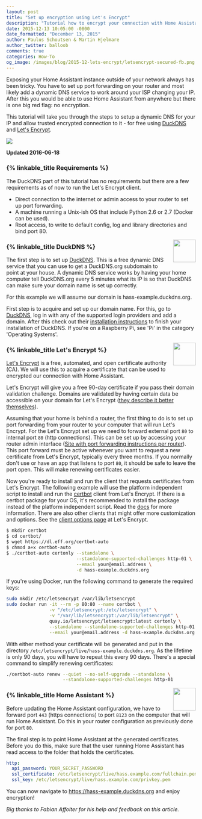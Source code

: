 ```yaml
---
layout: post
title: "Set up encryption using Let's Encrypt"
description: "Tutorial how to encrypt your connection with Home Assistant."
date: 2015-12-13 10:05:00 -0800
date_formatted: "December 13, 2015"
author: Paulus Schoutsen & Martin Hjelmare
author_twitter: balloob
comments: true
categories: How-To
og_image: /images/blog/2015-12-lets-encrypt/letsencrypt-secured-fb.png
---
```


Exposing your Home Assistant instance outside of your network always has been tricky. You have to set up port forwarding on your router and most likely add a dynamic DNS service to work around your ISP changing your IP. After this you would be able to use Home Assistant from anywhere but there is one big red flag: no encryption.

This tutorial will take you through the steps to setup a dynamic DNS for your IP and allow trusted encrypted connection to it - for free using [DuckDNS] and [Let's Encrypt].

<p class='img'>
<img src='/images/blog/2015-12-lets-encrypt/letsencrypt-secured.png' />
</p>

<!--more-->

**Updated 2016-06-18**

### {% linkable_title Requirements %}

The DuckDNS part of this tutorial has no requirements but there are a few requirements as of now to run the Let's Encrypt client.

 - Direct connection to the internet or admin access to your router to set up port forwarding.
 - A machine running a Unix-ish OS that include Python 2.6 or 2.7 (Docker can be used).
 - Root access, to write to default config, log and library directories and bind port 80.

<img src='/images/supported_brands/duckdns.png' style='clear: right; border:none; box-shadow: none; float: right; margin-left: 8px; margin-bottom: 8px;' width='60' />

### {% linkable_title DuckDNS %}

The first step is to set up [DuckDNS]. This is a free dynamic DNS service that you can use to get a DuckDNS.org subdomain to point at your house. A dynamic DNS service works by having your home computer tell DuckDNS.org every 5 minutes what its IP is so that DuckDNS can make sure your domain name is set up correctly.

For this example we will assume our domain is hass-example.duckdns.org.

First step is to acquire and set up our domain name. For this, go to [DuckDNS], log in with any of the supported login providers and add a domain. After this check out their [installation instructions][duckdns-install] to finish your installation of DuckDNS. If you're on a Raspberry Pi, see 'Pi' in the category 'Operating Systems'.

<img src='/images/supported_brands/letsencrypt.png' style='clear: right; border:none; box-shadow: none; float: right; margin-left: 8px; margin-bottom: 8px;' width='60' />

### {% linkable_title Let's Encrypt %}

[Let's Encrypt] is a free, automated, and open certificate authority (CA). We will use this to acquire a certificate that can be used to encrypted our connection with Home Assistant.

Let's Encrypt will give you a free 90-day certificate if you pass their domain validation challenge. Domains are validated by having certain data be accessible on your domain for Let's Encrypt ([they describe it better themselves][letsencrypt-technology]).

Assuming that your home is behind a router, the first thing to do is to set up port forwarding from your router to your computer that will run Let's Encrypt. For the Let's Encrypt set up we need to forward external port `80` to internal port `80` (http connections). This can be set up by accessing your router admin interface ([Site with port forwarding instructions per router][port-forward]). This port forward must be active whenever you want to request a new certificate from Let's Encrypt, typically every three months. If you normally don't use or have an app that listens to port `80`, it should be safe to leave the port open. This will make renewing certificates easier.

Now you're ready to install and run the client that requests certificates from Let's Encrypt. The following example will use the platform independent script to install and run the [certbot][certbot] client from Let's Encrypt. If there is a certbot package for your OS, it's recommended to install the package instead of the platform independent script. Read the [docs][certbot] for more information. There are also other clients that might offer more customization and options. See the [client options page][letsencrypt-clients] at Let's Encrypt.

```bash
$ mkdir certbot
$ cd certbot/
$ wget https://dl.eff.org/certbot-auto
$ chmod a+x certbot-auto
$ ./certbot-auto certonly --standalone \
                          --standalone-supported-challenges http-01 \
                          --email your@email.address \
                          -d hass-example.duckdns.org
```

If you're using Docker, run the following command to generate the required keys:

```bash
sudo mkdir /etc/letsencrypt /var/lib/letsencrypt
sudo docker run -it --rm -p 80:80 --name certbot \
                -v "/etc/letsencrypt:/etc/letsencrypt" \
                -v "/var/lib/letsencrypt:/var/lib/letsencrypt" \
                quay.io/letsencrypt/letsencrypt:latest certonly \
                --standalone --standalone-supported-challenges http-01 \
                --email your@email.address -d hass-example.duckdns.org
```

With either method your certificate will be generated and put in the directory `/etc/letsencrypt/live/hass-example.duckdns.org`. As the lifetime is only 90 days, you will have to repeat this every 90 days. There's a special command to simplify renewing certificates:

```bash
./certbot-auto renew --quiet --no-self-upgrade --standalone \
                     --standalone-supported-challenges http-01
```

<img width="60" src="/images/favicon-192x192.png" style='float: right; border:none; box-shadow: none;'>

### {% linkable_title Home Assistant %}

Before updating the Home Assistant configuration, we have to forward port `443` (https connections) to port `8123` on the computer that will run Home Assistant. Do this in your router configuration as previously done for port `80`.

The final step is to point Home Assistant at the generated certificates. Before you do this, make sure that the user running Home Assistant has read access to the folder that holds the certificates.

```yaml
http:
  api_password: YOUR_SECRET_PASSWORD
  ssl_certificate: /etc/letsencrypt/live/hass.example.com/fullchain.pem
  ssl_key: /etc/letsencrypt/live/hass.example.com/privkey.pem
```

You can now navigate to https://hass-example.duckdns.org and enjoy encryption!

_Big thanks to Fabian Affolter for his help and feedback on this article._

[DuckDNS]: https://duckdns.org
[duckdns-install]: https://www.duckdns.org/install.jsp
[Let's Encrypt]: https://letsencrypt.org
[letsencrypt-technology]: https://letsencrypt.org/how-it-works/
[letsencrypt-clients]: https://letsencrypt.org/docs/client-options/
[port-forward]: http://portforward.com
[certbot]: https://certbot.eff.org/
